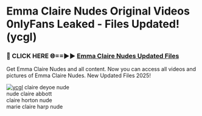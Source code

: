 # Emma Claire Nudes Original Videos 0nlyFans Leaked - Files Updated! (ycgl)

<h3>🔴 CLICK HERE 🌐==►► <a href="https://tinyurl.com/5h6xmrr3" rel="nofollow">Emma Claire Nudes Updated Files</a></h3>

Get Emma Claire Nudes and all content. Now you can access all videos and pictures of Emma Claire Nudes. New Updated Files 2025!

[![ycgl](https://i.imgur.com/KVD873Z.gif)](https://tinyurl.com/5h6xmrr3)
claire deyoe nude<br>
nude claire abbott<br>
claire horton nude<br>
marie claire harp nude